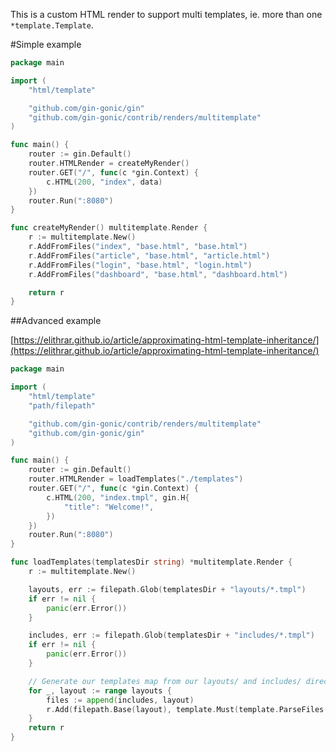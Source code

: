 This is a custom HTML render to support multi templates, ie. more than one `*template.Template`.



#Simple example

```go
package main

import (
    "html/template"

    "github.com/gin-gonic/gin"
    "github.com/gin-gonic/contrib/renders/multitemplate"
)

func main() {
    router := gin.Default()
    router.HTMLRender = createMyRender()
    router.GET("/", func(c *gin.Context) {
        c.HTML(200, "index", data)
    })
    router.Run(":8080")
}

func createMyRender() multitemplate.Render {
    r := multitemplate.New()
    r.AddFromFiles("index", "base.html", "base.html")
    r.AddFromFiles("article", "base.html", "article.html")
    r.AddFromFiles("login", "base.html", "login.html")
    r.AddFromFiles("dashboard", "base.html", "dashboard.html")

    return r
}
```

##Advanced example

[https://elithrar.github.io/article/approximating-html-template-inheritance/](https://elithrar.github.io/article/approximating-html-template-inheritance/)

```go
package main

import (
	"html/template"
	"path/filepath"

	"github.com/gin-gonic/contrib/renders/multitemplate"
	"github.com/gin-gonic/gin"
)

func main() {
	router := gin.Default()
	router.HTMLRender = loadTemplates("./templates")
	router.GET("/", func(c *gin.Context) {
		c.HTML(200, "index.tmpl", gin.H{
			"title": "Welcome!",
		})
	})
	router.Run(":8080")
}

func loadTemplates(templatesDir string) *multitemplate.Render {
	r := multitemplate.New()

	layouts, err := filepath.Glob(templatesDir + "layouts/*.tmpl")
	if err != nil {
		panic(err.Error())
	}

	includes, err := filepath.Glob(templatesDir + "includes/*.tmpl")
	if err != nil {
		panic(err.Error())
	}

	// Generate our templates map from our layouts/ and includes/ directories
	for _, layout := range layouts {
		files := append(includes, layout)
		r.Add(filepath.Base(layout), template.Must(template.ParseFiles(files...)))
	}
	return r
}
```

